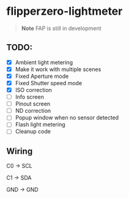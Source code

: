 # flipperzero-lightmeter

> **Note**
> FAP is still in development
## TODO:
- [x] Ambient light metering
- [x] Make it work with multiple scenes
- [x] Fixed Aperture mode
- [x] Fixed Shutter speed mode 
- [x] ISO correction 
- [ ] Info screen
- [ ] Pinout screen
- [ ] ND correction
- [ ] Popup window when no sensor detected
- [ ] Flash light metering
- [ ] Cleanup code

## Wiring

C0 -> SCL

C1 -> SDA

GND -> GND
